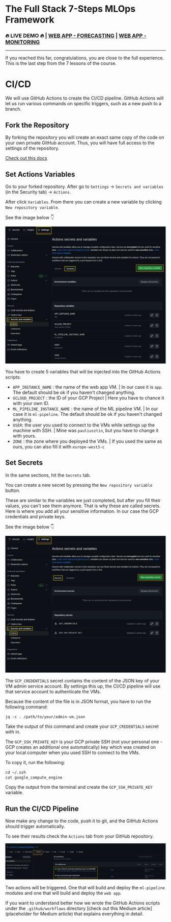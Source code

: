 # The Full Stack 7-Steps MLOps Framework

### 🔥 LIVE DEMO 🔥 | [WEB APP - FORECASTING](http://35.207.134.188:8501/) | [WEB APP - MONITORING](http://35.207.134.188:8502/)

--------

If you reached this far, congratulations, you are close to the full experience. This is the last step from the 7 lessons of the course.

# CI/CD

We will use GitHub Actions to create the CI/CD pipeline. GitHub Actions will let us run various commands on specific triggers, such as a new push to a branch.

## Fork the Repository

By forking the repository you will create an exact same copy of the code on your own private GitHub account. Thus, you will have full access to the settings of the repository.

[Check out this docs](https://docs.github.com/en/get-started/quickstart/fork-a-repo)

## Set Actions Variables

Go to your forked repository. After go to `Settings` -> `Secrets and variables` (in the Security tab) -> `Actions`.

After click `Variables`. From there you can create a new variable by clicking `New repository variable`.

See the image below 👇

<p align="center">
  <img src="images/github_actions_variables_screenshot.png">
</p>

You have to create 5 variables that will be injected into the GitHub Actions scripts:
* `APP_INSTANCE_NAME` : the name of the web app VM. | In our case it is `app`. The default should be ok if you haven't changed anything.
* `GCLOUD_PROJECT` : the ID of your GCP Project | Here you have to chance it with your own ID.
* `ML_PIPELINE_INSTANCE_NAME` : the name of the ML pipeline VM. | In our case it is `ml-pipeline`. The default should be ok if you haven't changed anything.
* `USER`: the user you used to connect to the VMs while settings up the machine with SSH. | Mine was `pauliusztin`, but you have to change it with yours.
* `ZONE` : the zone where you deployed the VMs. | If you used the same as ours, you can also fill it with `europe-west3-c`

## Set Secrets

In the same sections, hit the `Secrets` tab. 

You can create a new secret by pressing the `New repository variable` button.


These are similar to the variables we just completed, but after you fill their values, you can't see them anymore. That is why these are called secrets. Here is where you add all your sensitive information. In our case the GCP credentials and private keys.

See the image below 👇

<p align="center">
  <img src="images/github_actions_secrets_screenshot.png">
</p>

The `GCP_CREDENTIALS` secret contains the content of the JSON key of your VM admin service account. By settings this up, the CI/CD pipeline will use that service account to authenticate the VMs.

Because the content of the file is in JSON format, you have to run the following command:
```shell
jq -c . /path/to/your/admin-vm.json 
```
Take the output of this command and create your `GCP_CREDENTIALS` secret with in.

The `GCP_SSH_PRIVATE_KEY` is your GCP private SSH (not your personal one - GCP creates an additional one automatically) key which was created on your local computer when you used SSH to connect to the VMs.

To copy it, run the following:
```shell
cd ~/.ssh
cat google_compute_engine
```
Copy the output from the terminal and create the `GCP_SSH_PRIVATE_KEY` variable. 


## Run the CI/CD Pipeline

Now make any change to the code, push it to git, and the GitHub Actions should trigger automatically.

To see their results check the `Actions` tab from your GitHub repository.

<p align="center">
  <img src="images/github_actions_see_cicd_screenshot.png">
</p>

Two actions will be triggered. One that will build and deploy the `ml-pipeline` modules and one that will build and deploy the `web app`. 

If you want to understand better how we wrote the GitHub Actions scripts under the `.github/workflows` directory [check out this Medium article](placeholder for Medium article) that explains everything in detail.
